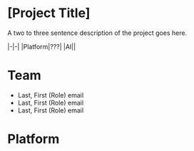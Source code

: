 # [Project Title]
A two to three sentence description of the project goes here.

|-|-|
|Platform|???|
|AI||

# Team
- Last, First (Role) email
- Last, First (Role) email
- Last, First (Role) email

# Platform
